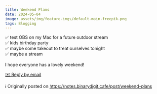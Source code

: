 ```yaml
---
title: Weekend Plans
date: 2024-05-04
image: assets/img/feature-imgs/default-main-freepik.png
tags: Blogging
---
```

 <p>✅ test OBS on my Mac for a future outdoor stream<br />✅ kids birthday
party <br />✅ maybe some takeout to treat ourselves tonight<br />✅ maybe
a stream<br /> <br />I hope everyone has a lovely weekend!</p>
<p>
        <a href='mailto:binarydigit@omg.lol?subject=Weekend Plans' style='text-decoration: underline'>✉️ Reply by email</a>
      </p>

ℹ️ Originally posted on https://notes.binarydigit.cafe/post/weekend-plans